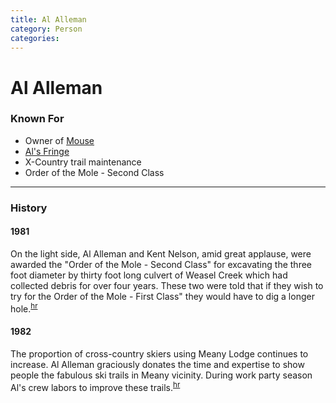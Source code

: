 ```yaml
---
title: Al Alleman
category: Person
categories:
---
```

# Al Alleman
### Known For
- Owner of [Mouse](Mouse)
- [Al's Fringe](Al's-Fringe)
- X-Country trail maintenance
- Order of the Mole - Second Class

---
### History
#### 1981

On the light side, Al Alleman and Kent Nelson, amid great applause, were awarded the "Order of the Mole - Second Class" for excavating the three foot diameter by thirty foot long culvert of Weasel Creek which had collected debris for over four years. These two were told that if they wish to try for the Order of the Mole - First Class" they would have to dig a longer hole.<sup>[hr][]</sup>

#### 1982

The proportion of cross-country skiers using Meany Lodge continues to increase. Al Alleman graciously donates the time and expertise to show people the fabulous ski trails in Meany vicinity. During work party season Al's crew labors to improve these trails.<sup>[hr][]</sup>


[hr]: History-Reports "Meany History Reports, by Idona Kellogg"

